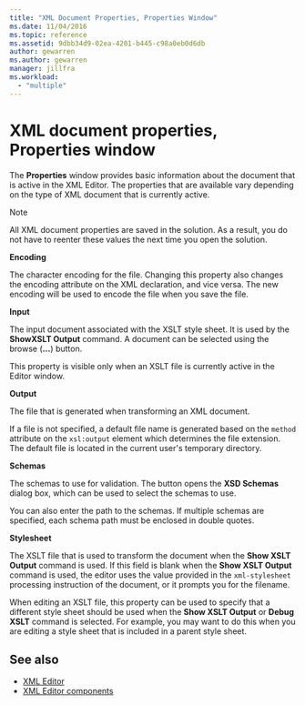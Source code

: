 ```yaml
---
title: "XML Document Properties, Properties Window"
ms.date: 11/04/2016
ms.topic: reference
ms.assetid: 9dbb34d9-02ea-4201-b445-c98a0eb0d6db
author: gewarren
ms.author: gewarren
manager: jillfra
ms.workload:
  - "multiple"
---
```

# XML document properties, Properties window

The **Properties** window provides basic information about the document that is active in the XML Editor. The properties that are available vary depending on the type of XML document that is currently active.

> [!NOTE]
> All XML document properties are saved in the solution. As a result, you do not have to reenter these values the next time you open the solution.

 **Encoding**

 The character encoding for the file. Changing this property also changes the encoding attribute on the XML declaration, and vice versa. The new encoding will be used to encode the file when you save the file.

 **Input**

 The input document associated with the XSLT style sheet. It is used by the **ShowXSLT Output** command. A document can be selected using the browse (**...**) button.

 This property is visible only when an XSLT file is currently active in the Editor window.

 **Output**

 The file that is generated when transforming an XML document.

 If a file is not specified, a default file name is generated based on the `method` attribute on the `xsl:output` element which determines the file extension. The default file is located in the current user's temporary directory.

 **Schemas**

 The schemas to use for validation. The button opens the **XSD Schemas** dialog box, which can be used to select the schemas to use.

 You can also enter the path to the schemas. If multiple schemas are specified, each schema path must be enclosed in double quotes.

 **Stylesheet**

 The XSLT file that is used to transform the document when the **Show XSLT Output** command is used. If this field is blank when the **Show XSLT Output** command is used, the editor uses the value provided in the `xml-stylesheet` processing instruction of the document, or it prompts you for the filename.

 When editing an XSLT file, this property can be used to specify that a different style sheet should be used when the **Show XSLT Output** or **Debug XSLT** command is selected. For example, you may want to do this when you are editing a style sheet that is included in a parent style sheet.

## See also

- [XML Editor](../xml-tools/xml-editor.md)
- [XML Editor components](../xml-tools/xml-editor-components.md)